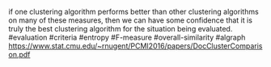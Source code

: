 if one clustering algorithm performs better than other clustering algorithms on many of these measures, then we can have some confidence that it is truly the best clustering algorithm for the situation being evaluated.
#evaluation #criteria #entropy #F-measure #overall-similarity #algraph
https://www.stat.cmu.edu/~rnugent/PCMI2016/papers/DocClusterComparison.pdf